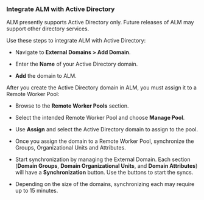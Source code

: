 ﻿[title]: # (Integrate ALM with Active Directory)
[tags]: # (Account Lifecycle Manager,ALM,)
[priority]: # (5415)

### Integrate ALM with Active Directory

ALM presently supports Active Directory only. Future releases of ALM may support other directory services.

Use these steps to integrate ALM with Active Directory:

* Navigate to **External Domains \> Add Domain**.

* Enter the **Name** of your Active Directory domain.

* **Add** the domain to ALM.

After you create the Active Directory domain in ALM, you must assign it to a Remote Worker Pool:

* Browse to the **Remote Worker Pools** section.

* Select the intended Remote Worker Pool and choose **Manage Pool**.

* Use **Assign** and select the Active Directory domain to assign to the pool.

* Once you assign the domain to a Remote Worker Pool, synchronize the Groups, Organizational Units and Attributes.

* Start synchronization by managing the External Domain. Each section (**Domain Groups**, **Domain Organizational Units**, and **Domain Attributes**) will have a **Synchronization** button. Use the buttons to start the syncs.

* Depending on the size of the domains, synchronizing each may require up to 15 minutes.

